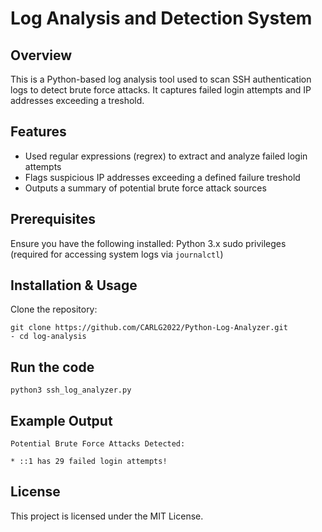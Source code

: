 # Log Analysis and Detection System

## Overview
This is a Python-based log analysis tool used to scan SSH authentication logs to detect brute force attacks. It captures failed login attempts and IP addresses exceeding a treshold.

## Features
* Used regular expressions (regrex) to extract and analyze failed login attempts
* Flags suspicious IP addresses exceeding a defined failure treshold
* Outputs a summary of potential brute force attack sources

## Prerequisites 
Ensure you have the following installed: 
Python 3.x
sudo privileges (required for accessing system logs via `journalctl`) 

## Installation & Usage
Clone the repository:
```
git clone https://github.com/CARLG2022/Python-Log-Analyzer.git
- cd log-analysis
```
## Run the code
```
python3 ssh_log_analyzer.py
```
## Example Output
```
Potential Brute Force Attacks Detected:

* ::1 has 29 failed login attempts!
```
## License 
This project is licensed under the MIT License.
  
